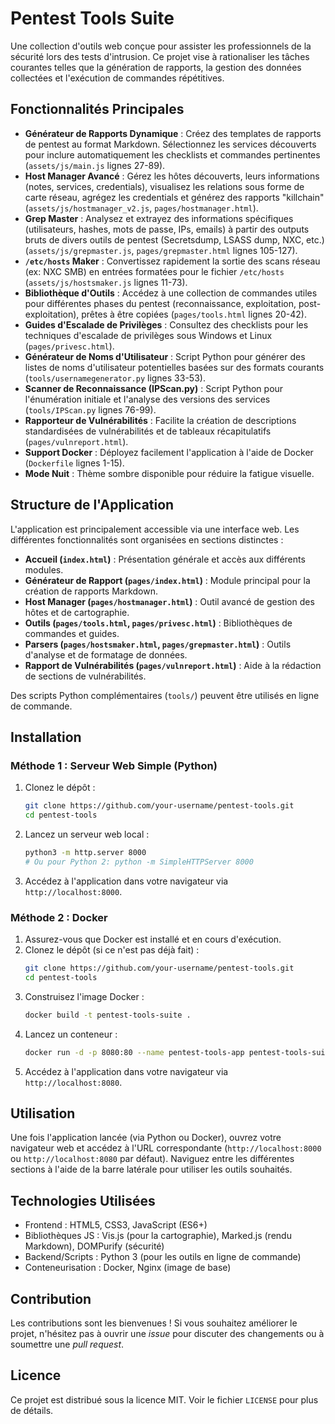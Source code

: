 # Pentest Tools Suite

Une collection d'outils web conçue pour assister les professionnels de la sécurité lors des tests d'intrusion. Ce projet vise à rationaliser les tâches courantes telles que la génération de rapports, la gestion des données collectées et l'exécution de commandes répétitives.

## Fonctionnalités Principales

*   **Générateur de Rapports Dynamique** : Créez des templates de rapports de pentest au format Markdown. Sélectionnez les services découverts pour inclure automatiquement les checklists et commandes pertinentes (`assets/js/main.js` lignes 27-89).
*   **Host Manager Avancé** : Gérez les hôtes découverts, leurs informations (notes, services, credentials), visualisez les relations sous forme de carte réseau, agrégez les credentials et générez des rapports "killchain" (`assets/js/hostmanager_v2.js`, `pages/hostmanager.html`).
*   **Grep Master** : Analysez et extrayez des informations spécifiques (utilisateurs, hashes, mots de passe, IPs, emails) à partir des outputs bruts de divers outils de pentest (Secretsdump, LSASS dump, NXC, etc.) (`assets/js/grepmaster.js`, `pages/grepmaster.html` lignes 105-127).
*   **`/etc/hosts` Maker** : Convertissez rapidement la sortie des scans réseau (ex: NXC SMB) en entrées formatées pour le fichier `/etc/hosts` (`assets/js/hostsmaker.js` lignes 11-73).
*   **Bibliothèque d'Outils** : Accédez à une collection de commandes utiles pour différentes phases du pentest (reconnaissance, exploitation, post-exploitation), prêtes à être copiées (`pages/tools.html` lignes 20-42).
*   **Guides d'Escalade de Privilèges** : Consultez des checklists pour les techniques d'escalade de privilèges sous Windows et Linux (`pages/privesc.html`).
*   **Générateur de Noms d'Utilisateur** : Script Python pour générer des listes de noms d'utilisateur potentielles basées sur des formats courants (`tools/usernamegenerator.py` lignes 33-53).
*   **Scanner de Reconnaissance (IPScan.py)** : Script Python pour l'énumération initiale et l'analyse des versions des services (`tools/IPScan.py` lignes 76-99).
*   **Rapporteur de Vulnérabilités** : Facilite la création de descriptions standardisées de vulnérabilités et de tableaux récapitulatifs (`pages/vulnreport.html`).
*   **Support Docker** : Déployez facilement l'application à l'aide de Docker (`Dockerfile` lignes 1-15).
*   **Mode Nuit** : Thème sombre disponible pour réduire la fatigue visuelle.

## Structure de l'Application

L'application est principalement accessible via une interface web. Les différentes fonctionnalités sont organisées en sections distinctes :

*   **Accueil (`index.html`)** : Présentation générale et accès aux différents modules.
*   **Générateur de Rapport (`pages/index.html`)** : Module principal pour la création de rapports Markdown.
*   **Host Manager (`pages/hostmanager.html`)** : Outil avancé de gestion des hôtes et de cartographie.
*   **Outils (`pages/tools.html`, `pages/privesc.html`)** : Bibliothèques de commandes et guides.
*   **Parsers (`pages/hostsmaker.html`, `pages/grepmaster.html`)** : Outils d'analyse et de formatage de données.
*   **Rapport de Vulnérabilités (`pages/vulnreport.html`)** : Aide à la rédaction de sections de vulnérabilités.

Des scripts Python complémentaires (`tools/`) peuvent être utilisés en ligne de commande.

## Installation

### Méthode 1 : Serveur Web Simple (Python)

1.  Clonez le dépôt :
    ```bash
    git clone https://github.com/your-username/pentest-tools.git
    cd pentest-tools
    ```
2.  Lancez un serveur web local :
    ```bash
    python3 -m http.server 8000
    # Ou pour Python 2: python -m SimpleHTTPServer 8000
    ```
3.  Accédez à l'application dans votre navigateur via `http://localhost:8000`.

### Méthode 2 : Docker

1.  Assurez-vous que Docker est installé et en cours d'exécution.
2.  Clonez le dépôt (si ce n'est pas déjà fait) :
    ```bash
    git clone https://github.com/your-username/pentest-tools.git
    cd pentest-tools
    ```
3.  Construisez l'image Docker :
    ```bash
    docker build -t pentest-tools-suite .
    ```
4.  Lancez un conteneur :
    ```bash
    docker run -d -p 8080:80 --name pentest-tools-app pentest-tools-suite
    ```
5.  Accédez à l'application dans votre navigateur via `http://localhost:8080`.

## Utilisation

Une fois l'application lancée (via Python ou Docker), ouvrez votre navigateur web et accédez à l'URL correspondante (`http://localhost:8000` ou `http://localhost:8080` par défaut). Naviguez entre les différentes sections à l'aide de la barre latérale pour utiliser les outils souhaités.

## Technologies Utilisées

*   Frontend : HTML5, CSS3, JavaScript (ES6+)
*   Bibliothèques JS : Vis.js (pour la cartographie), Marked.js (rendu Markdown), DOMPurify (sécurité)
*   Backend/Scripts : Python 3 (pour les outils en ligne de commande)
*   Conteneurisation : Docker, Nginx (image de base)

## Contribution

Les contributions sont les bienvenues ! Si vous souhaitez améliorer le projet, n'hésitez pas à ouvrir une *issue* pour discuter des changements ou à soumettre une *pull request*.

## Licence

Ce projet est distribué sous la licence MIT. Voir le fichier `LICENSE` pour plus de détails. 